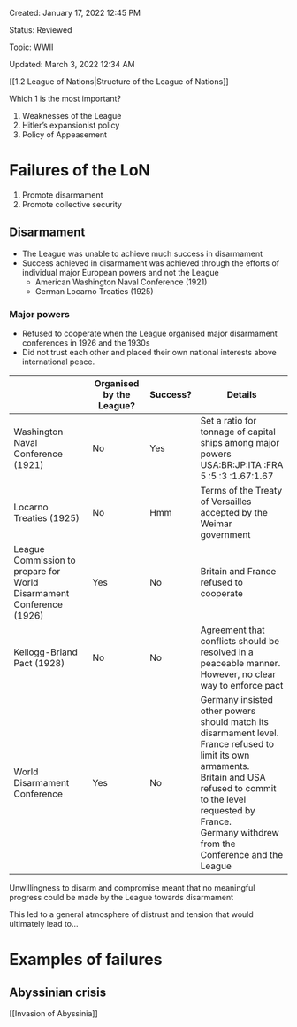 Created: January 17, 2022 12:45 PM

Status: Reviewed

Topic: WWII

Updated: March 3, 2022 12:34 AM

[[1.2 League of Nations|Structure of the League of Nations]]

Which 1 is the most important?

1.  Weaknesses of the League
2. Hitler’s expansionist policy
3. Policy of Appeasement

# Failures of the LoN

1. Promote disarmament
2. Promote collective security

## Disarmament

- The League was unable to achieve much success in disarmament
- Success achieved in disarmament was achieved through the efforts of individual major European powers and not the League
    - American Washington Naval Conference (1921)
    - German Locarno Treaties (1925)

### Major powers

- Refused to cooperate when the League organised major disarmament conferences in 1926 and the 1930s
- Did not trust each other and placed their own national interests above international peace.

|                                    | Organised by the League? | Success? | Details                                                                                                         |
| ---------------------------------- | ------------------------ | -------- | --------------------------------------------------------------------------------------------------------------- |
| Washington Naval Conference (1921) | No                       | Yes      | Set a ratio for tonnage of capital ships among major powers<br>USA:BR:JP:ITA  :FRA<br>5     :5   :3  :1.67:1.67 |
| Locarno Treaties (1925) | No | Hmm | Terms of the Treaty of Versailles accepted by the Weimar government |
| League Commission to prepare for World Disarmament Conference (1926) | Yes | No | Britain and France refused to cooperate |
| Kellogg-Briand Pact (1928) | No | No | Agreement that conflicts should be resolved in a peaceable manner. However, no clear way to enforce pact |
| World Disarmament Conference | Yes | No | Germany insisted other powers should match its disarmament level.<br>France refused to limit its own armaments.<br>Britain and USA refused to commit to the level requested by France.<br>Germany withdrew from the Conference and the League |

Unwillingness to disarm and compromise meant that no meaningful progress could be made by the League towards disarmament

This led to a general atmosphere of distrust and tension that would ultimately lead to...

# Examples of failures

## Abyssinian crisis

[[Invasion of Abyssinia]]